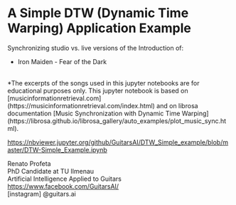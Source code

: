 # A Simple DTW (Dynamic Time Warping) Application Example
Synchronizing studio vs. live versions of the Introduction of: 
- Iron Maiden - Fear of the Dark
<br>
*The excerpts of the songs used in this jupyter notebooks are for educational purposes only. 
This jupyter notebook is based on [musicinformationretrieval.com](https://musicinformationretrieval.com/index.html) and on librosa documentation 
[Music Synchronization with Dynamic Time Warping](https://librosa.github.io/librosa_gallery/auto_examples/plot_music_sync.html).

https://nbviewer.jupyter.org/github/GuitarsAI/DTW_Simple_example/blob/master/DTW-Simple_Example.ipynb

Renato Profeta<br>
PhD Candidate at TU Ilmenau<br>
Artificial Intelligence Applied to Guitars<br>
https://www.facebook.com/GuitarsAI/<br>
[instagram] @guitars.ai
